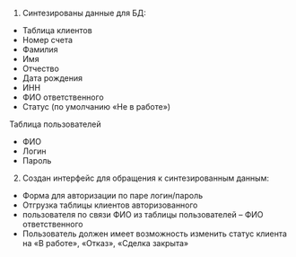 1) Синтезированы данные для БД:
- Таблица клиентов
- Номер счета
- Фамилия
- Имя
- Отчество
- Дата рождения
- ИНН
- ФИО ответственного
- Статус (по умолчанию «Не в работе»)

Таблица пользователей
- ФИО
- Логин
- Пароль

2) Создан интерфейс для обращения к синтезированным данным:
- Форма для авторизации по паре логин/пароль
- Отгрузка таблицы клиентов авторизованного
- пользователя по связи ФИО из таблицы пользователей – ФИО
ответственного
- Пользователь должен имеет возможность изменить статус клиента
на «В работе», «Отказ», «Сделка закрыта»
